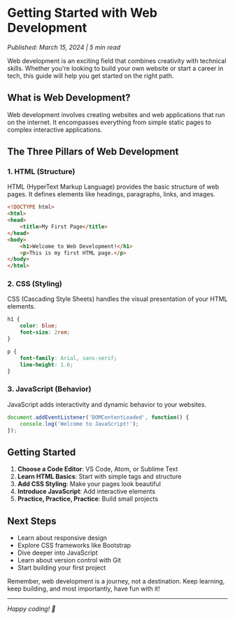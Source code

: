 # Getting Started with Web Development

*Published: March 15, 2024 | 5 min read*

Web development is an exciting field that combines creativity with technical skills. Whether you're looking to build your own website or start a career in tech, this guide will help you get started on the right path.

## What is Web Development?

Web development involves creating websites and web applications that run on the internet. It encompasses everything from simple static pages to complex interactive applications.

## The Three Pillars of Web Development

### 1. HTML (Structure)
HTML (HyperText Markup Language) provides the basic structure of web pages. It defines elements like headings, paragraphs, links, and images.

```html
<!DOCTYPE html>
<html>
<head>
    <title>My First Page</title>
</head>
<body>
    <h1>Welcome to Web Development!</h1>
    <p>This is my first HTML page.</p>
</body>
</html>
```

### 2. CSS (Styling)
CSS (Cascading Style Sheets) handles the visual presentation of your HTML elements.

```css
h1 {
    color: blue;
    font-size: 2rem;
}

p {
    font-family: Arial, sans-serif;
    line-height: 1.6;
}
```

### 3. JavaScript (Behavior)
JavaScript adds interactivity and dynamic behavior to your websites.

```javascript
document.addEventListener('DOMContentLoaded', function() {
    console.log('Welcome to JavaScript!');
});
```

## Getting Started

1. **Choose a Code Editor**: VS Code, Atom, or Sublime Text
2. **Learn HTML Basics**: Start with simple tags and structure
3. **Add CSS Styling**: Make your pages look beautiful
4. **Introduce JavaScript**: Add interactive elements
5. **Practice, Practice, Practice**: Build small projects

## Next Steps

- Learn about responsive design
- Explore CSS frameworks like Bootstrap
- Dive deeper into JavaScript
- Learn about version control with Git
- Start building your first project

Remember, web development is a journey, not a destination. Keep learning, keep building, and most importantly, have fun with it!

---

*Happy coding! 🚀*